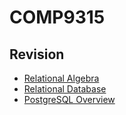 # COMP9315
## Revision
- [Relational Algebra](revision/relational_algebra.md)
- [Relational Database](revision/relational_database.md)
- [PostgreSQL Overview](revision/postgreSQL_intro.md)